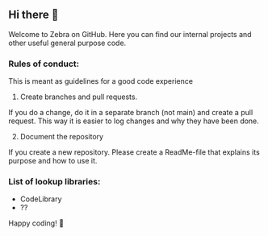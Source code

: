 ## Hi there 👋

Welcome to Zebra on GitHub.
Here you can find our internal projects and other useful general purpose code.

### Rules of conduct:
This is meant as guidelines for a good code experience
1. Create branches and pull requests.

  If you do a change, do it in a separate branch (not main) and create a pull request. This way it is easier to log changes and why they have been done.
  
2. Document the repository

  If you create a new repository. Please create a ReadMe-file that explains its purpose and how to use it.

### List of lookup libraries: 
* CodeLibrary
* ??


Happy coding! :zebra:


<!--

**Here are some ideas to get you started:**

🙋‍♀️ A short introduction - what is your organization all about?
🌈 Contribution guidelines - how can the community get involved?
👩‍💻 Useful resources - where can the community find your docs? Is there anything else the community should know?
🍿 Fun facts - what does your team eat for breakfast?
🧙 Remember, you can do mighty things with the power of [Markdown](https://docs.github.com/github/writing-on-github/getting-started-with-writing-and-formatting-on-github/basic-writing-and-formatting-syntax)
-->
